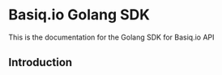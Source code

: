 # Basiq.io Golang SDK

This is the documentation for the Golang SDK for Basiq.io API

## Introduction
